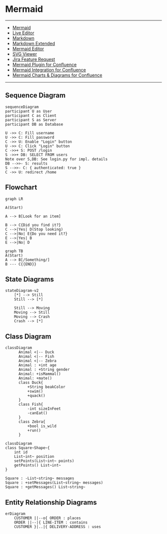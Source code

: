 # Mermaid

---

+ [Mermaid](https://mermaid-js.github.io/mermaid/#/)
+ [Live Editor](https://mermaid-js.github.io/mermaid-live-editor/)
+ [Markdown](https://www.markdownguide.org/basic-syntax/)
+ [Markdown Extended](https://www.markdownguide.org/extended-syntax/)
+ [Mermaid Editor](https://marketplace.visualstudio.com/items?itemName=tomoyukim.vscode-mermaid-editor)
+ [SVG Viewer](https://marketplace.visualstudio.com/items?itemName=cssho.vscode-svgviewer)
+ [Jira Feature Request](https://jira.atlassian.com/browse/BCLOUD-18559)
+ [Mermaid Plugin for Confluence](https://marketplace.atlassian.com/apps/1214124/mermaid-plugin-for-confluence?hosting=server&tab=overview)
+ [Mermaid Integration for Confluence](https://marketplace.atlassian.com/apps/1222792/mermaid-integration-for-confluence?hosting=cloud&tab=overview)
+ [Mermaid Charts & Diagrams for Confluence](https://marketplace.atlassian.com/apps/1222572/mermaid-charts-diagrams-for-confluence?hosting=cloud&tab=overview)

---

## Sequence Diagram

```mermaid
sequenceDiagram
participant U as User
participant C as Client
participant S as Server
participant DB as Database

U ->> C: Fill username
U ->> C: Fill password
C ->> U: Enable "Login" button
U ->> C: Click "Login" button
C ->>+ S: POST /login
S ->>+ DB: SELECT FROM users
Note over S,DB: See login.py for impl. details
DB -->>- S: results
S -->>- C: { authenticated: true }
C ->> U: redirect /home
```

## Flowchart

```mermaid
graph LR

A(Start)

A --> B[Look for an item]

B --> C{Did you find it?}
C -->|Yes| D(Stop looking)
C -->|No| E{Do you need it?}
E -->|Yes| B
E -->|No| D
```

```mermaid
graph TB
A(Start)
A --> B[/Something/]
B --- C{{END}}

```

## State Diagrams

```mermaid
stateDiagram-v2
    [*] --> Still
    Still --> [*]

    Still --> Moving
    Moving --> Still
    Moving --> Crash
    Crash --> [*]
```

## Class Diagram

```mermaid
classDiagram
      Animal <|-- Duck
      Animal <|-- Fish
      Animal <|-- Zebra
      Animal : +int age
      Animal : +String gender
      Animal: +isMammal()
      Animal: +mate()
      class Duck{
          +String beakColor
          +swim()
          +quack()
      }
      class Fish{
          -int sizeInFeet
          -canEat()
      }
      class Zebra{
          +bool is_wild
          +run()
      }
```

```mermaid
classDiagram
class Square~Shape~{
    int id
    List~int~ position
    setPoints(List~int~ points)
    getPoints() List~int~
}

Square : -List~string~ messages
Square : +setMessages(List~string~ messages)
Square : +getMessages() List~string~
```

## Entity Relationship Diagrams

```mermaid
erDiagram
    CUSTOMER ||--o{ ORDER : places
    ORDER ||--|{ LINE-ITEM : contains
    CUSTOMER }|..|{ DELIVERY-ADDRESS : uses
```

